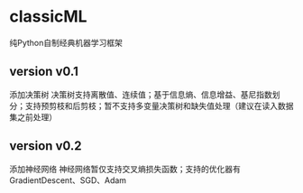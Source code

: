 # classicML 
纯Python自制经典机器学习框架
## version v0.1
添加决策树
决策树支持离散值、连续值；基于信息熵、信息增益、基尼指数划分；支持预剪枝和后剪枝；暂不支持多变量决策树和缺失值处理（建议在读入数据集之前处理）
## version v0.2
添加神经网络
神经网络暂仅支持交叉熵损失函数；支持的优化器有GradientDescent、SGD、Adam